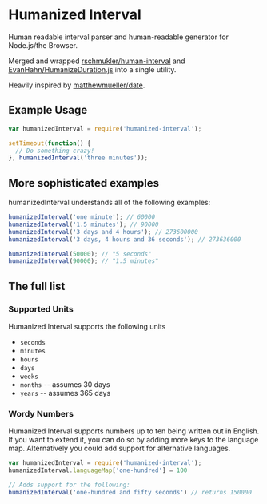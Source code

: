 # Humanized Interval
Human readable interval parser and human-readable generator for Node.js/the Browser.

Merged and wrapped [rschmukler/human-interval](http://github.com/rschmukler/human-interval) and [EvanHahn/HumanizeDuration.js](https://github.com/EvanHahn/HumanizeDuration.js) into a single utility.

Heavily inspired by
[matthewmueller/date](http://github.com/matthewmueller/date).


## Example Usage

```js
var humanizedInterval = require('humanized-interval');

setTimeout(function() {
  // Do something crazy!
}, humanizedInterval('three minutes'));

```

## More sophisticated examples

humanizedInterval understands all of the following examples:

```js
humanizedInterval('one minute'); // 60000
humanizedInterval('1.5 minutes'); // 90000
humanizedInterval('3 days and 4 hours'); // 273600000
humanizedInterval('3 days, 4 hours and 36 seconds'); // 273636000

humanizedInterval(50000); // "5 seconds"
humanizedInterval(90000); // "1.5 minutes"

```

## The full list

### Supported Units

Humanized Interval supports the following units

- `seconds`
- `minutes`
- `hours`
- `days`
- `weeks`
- `months` -- assumes 30 days
- `years` -- assumes 365 days

### Wordy Numbers

Humanized Interval supports numbers up to ten being written out in English. If you
want to extend it, you can do so by adding more keys to the language map.
Alternatively you could add support for alternative languages.

```js
var humanizedInterval = require('humanized-interval');
humanizedInterval.languageMap['one-hundred'] = 100

// Adds support for the following:
humanizedInterval('one-hundred and fifty seconds') // returns 150000
```

